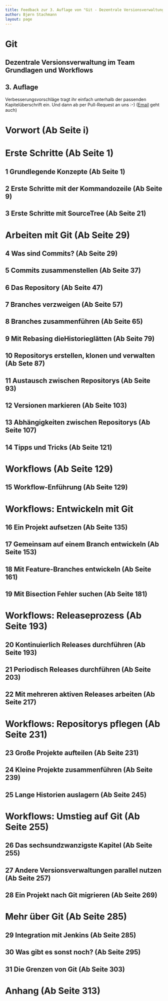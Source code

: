```yaml
---
title: Feedback zur 3. Auflage von "Git - Dezentrale Versionsverwaltung im Team - Grundlagen und Workflows"
author: Bjørn Stachmann
layout: page
---
```


# Git

## Dezentrale Versionsverwaltung im Team <br/> Grundlagen und Workflows

## 3. Auflage

Verbesserungsvorschläge tragt ihr einfach unterhalb der passenden Kapitelüberschrift ein. Und dann ab per Pull-Request an uns :-) ([Email](mailto:git@etosquare.de) geht auch)

# Vorwort (Ab Seite i)

# Erste Schritte (Ab Seite 1)

## 1 Grundlegende Konzepte (Ab Seite 1)

## 2 Erste Schritte mit der Kommandozeile (Ab Seite 9)

## 3 Erste Schritte mit SourceTree (Ab Seite 21)

# Arbeiten mit Git (Ab Seite 29)

## 4 Was sind Commits? (Ab Seite 29)

## 5 Commits zusammenstellen (Ab Seite 37)

## 6 Das Repository (Ab Seite 47)

## 7 Branches verzweigen (Ab Seite 57)

## 8 Branches zusammenführen (Ab Seite 65)

## 9 Mit Rebasing dieHistorieglätten (Ab Seite 79)

## 10 Repositorys erstellen, klonen und verwalten (Ab Sete 87)

## 11 Austausch zwischen Repositorys (Ab Seite 93)

## 12 Versionen markieren (Ab Seite 103)

## 13 Abhängigkeiten zwischen Repositorys (Ab Seite 107)

## 14 Tipps und Tricks (Ab Seite 121)

# Workflows (Ab Seite 129)

## 15 Workflow-Enführung (Ab Seite 129)

# Workflows: Entwickeln mit Git

## 16 Ein Projekt aufsetzen (Ab Seite 135)

## 17 Gemeinsam auf einem Branch entwickeln (Ab Seite 153)

## 18 Mit Feature-Branches entwickeln (Ab Seite 161)

## 19 Mit Bisection Fehler suchen (Ab Seite 181)

# Workflows: Releaseprozess (Ab Seite 193)

## 20 Kontinuierlich Releases durchführen (Ab Seite 193)

## 21 Periodisch Releases durchführen (Ab Seite 203)

## 22 Mit mehreren aktiven Releases arbeiten (Ab Seite 217)

# Workflows: Repositorys pflegen (Ab Seite 231)

## 23 Große Projekte aufteilen (Ab Seite 231)

## 24 Kleine Projekte zusammenführen (Ab Seite 239)

## 25 Lange Historien auslagern (Ab Seite 245)

# Workflows: Umstieg auf Git (Ab Seite 255)

## 26 Das sechsundzwanzigste Kapitel (Ab Seite 255)

## 27 Andere Versionsverwaltungen parallel nutzen (Ab Seite 257)

## 28 Ein Projekt nach Git migrieren (Ab Seite 269)

# Mehr über Git (Ab Seite 285)

## 29 Integration mit Jenkins (Ab Seite 285)

## 30 Was gibt es sonst noch? (Ab Seite 295)

## 31 Die Grenzen von Git (Ab Seite 303)

# Anhang (Ab Seite 313)
